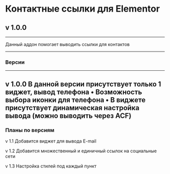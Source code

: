 # Контактные ссылки для Elementor
## v 1.0.0

---

Данный аддон помогает выводить ссылки для контактов

---

### Версии
---
v 1.0.0
В данной версии присутствует только 1 виджет, вывод телефона
• Возможность выбора иконки для телефона
• В виджете присутствует динамическая настройка вывода (можно выводить через ACF)
---

### Планы по версиям

v 1.1
Добавится виджет для вывода E-mail

v 1.2
Добавится множественный и единичный ссылок на социальные сети

v 1.3
Настройка стилей под каждый пункт
